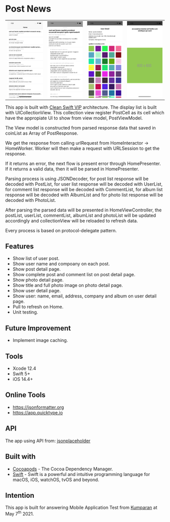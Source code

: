 # Post News

|                        |                        |                        |                        |
|:----------------------:|:----------------------:|:----------------------:|:----------------------:|
| ![](images/img_1.png)  | ![](images/img_2.png)  | ![](images/img_3.png)  | ![](images/img_4.png)  |

This app is built with [Clean Swift VIP](https://clean-swift.com) architecture. The display list is built with UICollectionView. This collection view register PostCell as its cell which have the appropiate UI to show from view model, PostViewModel.

The View model is constructed from parsed response data that saved in coinList as Array of PostResponse.

We get the response from calling urlRequest from HomeInteractor -> HomeWorker. Worker will then make a request with URLSession to get the response.

If it returns an error, the next flow is present error through HomePresenter.
If it returns a valid data, then it will be parsed in HomePresenter.

Parsing process is using JSONDecoder, for post list response will be decoded with PostList, for user list response will be decoded with UserList, for comment list response will be decoded with CommentList, for album list response will be decoded with AlbumList and for photo list response will be decoded with PhotoList.

After parsing the parsed data will be presented in HomeViewController, the postList, userList, commentList, albumList and photoList will be updated accordingly and collectionView will be reloaded to refresh data.

Every process is based on protocol-delegate pattern.

## Features

* Show list of user post.
* Show user name and compoany on each post.
* Show post detail page.
* Show complete post and comment list on post detail page.
* Show photo detail page.
* Show title and full photo image on photo detail page.
* Show user detail page.
* Show user: name, email, address, company and album on user detail page.
* Pull to refresh on Home.
* Unit testing.

## Future Improvement

* Implement image caching.

## Tools

* Xcode 12.4
* Swift 5+
* iOS 14.4+

## Online Tools

* https://jsonformatter.org
* https://app.quicktype.io

## API

The app using API from: [jsonplaceholder](https://jsonplaceholder.typicode.com/)

## Built with

* [Cocoapods](https://guides.cocoapods.org/using/getting-started.html) - The Cocoa Dependency Manager.
* [Swift](https://developer.apple.com/swift/) - Swift is a powerful and intuitive programming language for macOS, iOS, watchOS, tvOS and beyond.

## Intention

This app is built for answering Mobile Application Test from [Kumparan](https://kumparan.com) at May 7<sup>th</sup> 2021.